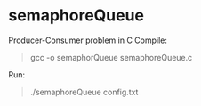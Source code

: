 # semaphoreQueue
Producer-Consumer problem in C
Compile:
>gcc -o semaphorQueue semaphoreQueue.c
>
Run:
>./semaphoreQueue config.txt

